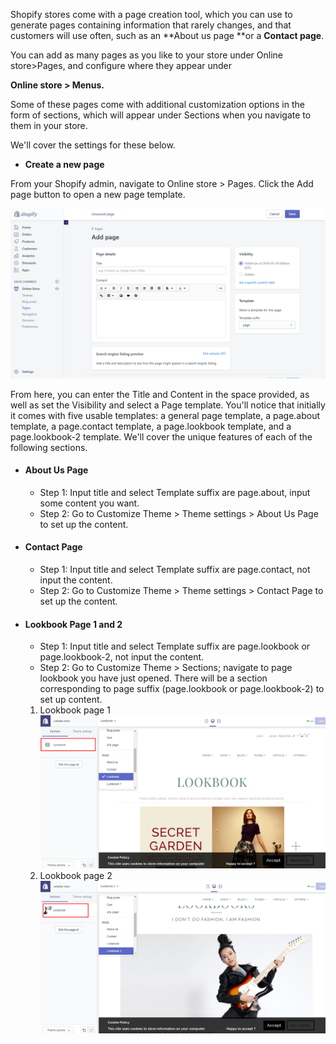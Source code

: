 Shopify stores come with a page creation tool, which you can use to generate pages containing information that rarely changes, and that customers will use often, such as an **About us page **or a **Contact page**.

You can add as many pages as you like to your store under Online store&gt;Pages, and configure where they appear under

**Online store &gt; Menus.**

Some of these pages come with additional customization options in the form of sections, which will appear under Sections when you navigate to them in your store.

We'll cover the settings for these below.

* **Create a new page**

From your Shopify admin, navigate to Online store &gt; Pages. Click the Add page button to open a new page template.

![](/assets/add-new-page.png)

From here, you can enter the Title and Content in the space provided, as well as set the Visibility and select a Page template. You'll notice that initially it comes with five usable templates: a general page template, a page.about template, a page.contact template, a page.lookbook template, and a page.lookbook-2 template. We'll cover the unique features of each of the following sections.

* #### About Us Page <br/> 
    * Step 1: Input title and select Template suffix are page.about, input some content you want.  
    * Step 2: Go to Customize Theme &gt; Theme settings &gt; About Us Page to set up the content.



* #### Contact Page  
    * Step 1: Input title and select Template suffix are page.contact, not input the content.  
    * Step 2: Go to Customize Theme &gt; Theme settings &gt; Contact Page to set up the content.

* #### Lookbook Page 1 and 2  
    * Step 1: Input title and select Template suffix are page.lookbook or page.lookbook-2, not input the content.  
    * Step 2: Go to Customize Theme &gt; Sections; navigate to page lookbook you have just opened. There will be a section corresponding to page suffix (page.lookbook or page.lookbook-2) to set up content.  

    1.    Lookbook page 1
![](/assets/lookbook_1.png)
    2.    Lookbook page 2
![](/assets/lookbook_2.png)


